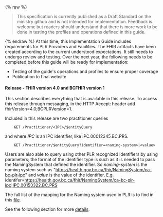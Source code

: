 {% raw %}
<blockquote class="stu-note">
<p>
This specification is currently published as a Draft Standard on the ministry github and is not intended for implementation.  Feedback is welcome but readers should understand that there is more work to be done in testing the profiles and operations defined in this guide.</p>
</blockquote>
{% endraw %}
At this time, this Implementation Guide includes requirements for PLR Providers and Facilities.  The FHIR artifacts have been created according to the current understood expectations.  It still needs to undergo review and testing.  Over the next year, the following needs to be completed before this guide will be ready for implementation:

* Testing of the guide's operations and profiles to ensure proper coverage
* Publication to final website

#### Release - FHIR version 4.0 and BCFHIR version 1

This section describes everything that is available in this release.  To access this release through messaging, in the HTTP Accept: header add fhirVersion=4.0;BCPLRVersion=1.

Included in this release are two practitioner queries

        GET /Practitioner/<IPC>/$entityQuery

and where *IPC* is an IPC identifier, like IPC.00012345.BC.PRS.

        GET /Practitioner/$entityQuery?identifier=<naming-system>|<value>

Users are also able to query using other PLR recognized identifiers by using parameters; the format of the identifier type is such as it is needed to pass the NamingSystem that defined the identifier. So *naming-system* is the naming system such as "https://health.gov.bc.ca/fhir/NamingSystem/ca-bc-plr-ipc" and *value* is the value of the identifier.  E.g.  identifer=https://health.gov.bc.ca/fhir/NamingSystem/ca-bc-plr-ipc|IPC.00150322.BC.PRS

The full list of the mapping for the Naming system used in PLR is to find in this [file](PLR-NamingSystems.pdf). 

See the following section for more [details](specification.html#query-part-1---operations).

